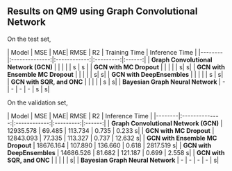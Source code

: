 ## Results on QM9 using Graph Convolutional Network

On the test set,

| Model  | MSE | MAE| RMSE | R2 | Training Time | Inference Time |
|--------|:--------------:|:------------:|:---------:|:------:|
| **Graph Convolutional Network (GCN)** |  |  |  |  |  s |  s |
| **GCN with MC Dropout** |  |  |  |  |  s|  s|
| **GCN with Ensemble MC Dropout** |  |  |  |  |  s|  s|
| **GCN with DeepEnsembles** |  |  |  |  |  s |  s|
| **GCN with SQR, and ONC** |  |  |  |  | s |  s|
| **Bayesian Graph Neural Network** | - | - | - | - | s | s|

On the validation set,

| Model  | MSE | MAE| RMSE | R2 | Inference Time |
|--------|:--------------:|:------------:|:---------:|:------:|
| **Graph Convolutional Network (GCN)** | 12935.578 | 69.485 | 113.734 | 0.735 | 0.233 s|
| **GCN with MC Dropout** | 12843.093 | 77.335 | 113.327 | 0.737 | 12.632 s|
| **GCN with Ensemble MC Dropout** | 18676.164 | 107.890 | 136.660 | 0.618 | 2817.519 s|
| **GCN with DeepEnsembles** | 14686.526  | 81.682 | 121.187 | 0.699  |  2.558 s|
| **GCN with SQR, and ONC** |  |  |  |  |   s|
| **Bayesian Graph Neural Network** | - | - | - | - | s|